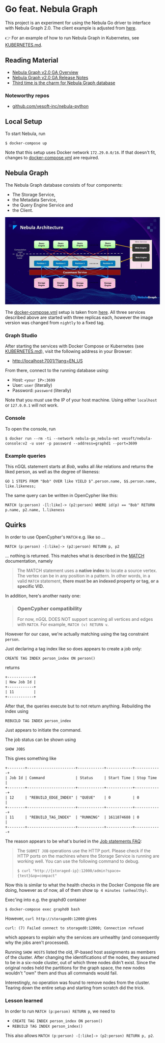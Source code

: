 # Go feat. Nebula Graph

This project is an experiment for using the Nebula Go driver to interface with Nebula Graph 2.0.
The client example is adjusted from [here](https://github.com/vesoft-inc/nebula-go/blob/master/example/graph_client_example.go).

👉 For an example of how to run Nebula Graph in Kubernetes, see [KUBERNETES.md](KUBERNETES.md).

## Reading Material

- [Nebula Graph v2.0 GA Overview](https://nebula-graph.io/posts/nebula-graph-v2.0-ga-overview/)
- [Nebula Graph v2.0 GA Release Notes](https://nebula-graph.io/posts/nebula-graph-v2.0-ga-release-note/)
- [Third time is the charm for Nebula Graph database](https://www.nextplatform.com/2021/01/19/third-time-is-the-charm-for-nebula-graph-database/)

### Noteworthy repos

- [github.com/vesoft-inc/nebula-python](https://github.com/vesoft-inc/nebula-python)

## Local Setup

To start Nebula, run

```console
$ docker-compose up
```

Note that this setup uses Docker network `172.29.0.0/16`.
If that doesn't fit, changes to [docker-compose.yml](docker-compose.yml) are required.

## Nebula Graph

The Nebula Graph database consists of four components:

- The Storage Service,
- the Metadata Service,
- the Query Engine Service and
- the Client.

![Nebula Architecture](.readme/nebula-architecture.jpg)

The [docker-compose.yml](docker-compose.yml) setup is taken from
[here](https://github.com/vesoft-inc/nebula-docker-compose/tree/v1.0).
All three services described above are started with three replicas each,
however the image version was changed from `nightly` to a fixed tag.

### Graph Studio

After starting the services with Docker Compose or Kubernetes (see [KUBERNETES.md](KUBERNETES.md)), visit the following
address in your Browser:

- [http://localhost:7001/?lang=EN_US](http://localhost:7001/?lang=EN_US)

From there, connect to the running database using:

- Host: `<your IP>:3699`
- User: `user` (literally)
- Password: `password` (literally)

Note that you _must_ use the IP of your host machine. Using either
`localhost` or `127.0.0.1` will not work.

### Console

To open the console, run

```console
$ docker run --rm -ti --network nebula-go_nebula-net vesoft/nebula-console:v2 -u user -p password --address=graphd1 --port=3699
```

### Example queries

This nGQL statement starts at _Bob_, walks all _like_ relations and returns the liked person,
as well as the degree of likeness:

```nGQL
GO 1 STEPS FROM "Bob" OVER like YIELD $^.person.name, $$.person.name, like.likeness;
```

The same query can be written in OpenCypher like this:

```cypher
MATCH (p:person) -[l:like]-> (p2:person) WHERE id(p) == "Bob" RETURN p.name, p2.name, l.likeness
```

## Quirks

In order to use OpenCypher's `MATCH` e.g. like so ...

```cypher
MATCH (p:person) -[:like]-> (p2:person) RETURN p, p2
```

... nothing is returned. This matches what is described in the [MATCH](https://docs.nebula-graph.io/2.0/3.ngql-guide/7.general-query-statements/2.match/)
documentation, namely

> The MATCH statement uses a **native index** to locate a source vertex.
> The vertex can be in any position in a pattern. In other words, in a valid `MATCH` statement, **there must be an indexed property or tag, or a specific VID.**

In addition, here's another nasty one:

> ### OpenCypher compatibility
>
> For now, nGQL DOES NOT support scanning all vertices and edges with `MATCH`.
> For example, `MATCH (v) RETURN v`.

However for our case, we're actually matching using the tag constraint `person`.

Just declaring a tag index like so does appears to create a job only:

```cypher
CREATE TAG INDEX person_index ON person()
```

returns

```text
+------------+
| New Job Id |
+------------+
| 11         |
+------------+
```

After that, the queries execute but to not return anything. Rebuilding the index using

```cypher
REBUILD TAG INDEX person_index
```

Just appears to initiate the command.

The job status can be shown using

```cypher
SHOW JOBS
```

This gives something like

```text
+--------+----------------------+------------+------------+------------+
| Job Id | Command              | Status     | Start Time | Stop Time  |
+--------+----------------------+------------+------------+------------+
| 12     | "REBUILD_EDGE_INDEX" | "QUEUE"    | 0          | 0          |
+--------+----------------------+------------+------------+------------+
| 11     | "REBUILD_TAG_INDEX"  | "RUNNING"  | 1611874688 | 0          |
+--------+----------------------+------------+------------+------------+
```

The reason appears to be what's buried in the [Job statements FAQ](https://docs.nebula-graph.io/2.0/3.ngql-guide/18.operation-and-maintenance-statements/4.job-statements/#how_to_troubleshoot_job_problems):

> The `SUBMIT JOB` operations use the HTTP port. Please check if the HTTP ports on the machines
> where the Storage Service is running are working well. You can use the following command to debug.
>
> ```console
> $ curl "http://{storaged-ip}:12000/admin?space={test}&op=compact"
> ```

Now this is similar to what the health checks in the Docker Compose file are doing, however as of
now, all of them show `Up 4 minutes (unhealthy)`.

Exec'ing into e.g. the graphd0 container

```console
$ docker-compose exec graphd0 bash
```

However, `curl http://storaged0:12000` gives

```text
curl: (7) Failed connect to storaged0:12000; Connection refused
```

which appears to explain why the services are unhealthy (and consequently why the jobs aren't processed).

Running `SHOW HOSTS` listed the old, IP-based host assignments as members of the cluster.
After changing the identifications of the nodes, they assumed to be in a six-node cluster, out of
which three nodes didn't exist. Since the original nodes held the partitions for the graph space,
the new nodes wouldn't "own" them and thus all commands would fail.

Interestingly, no operation was found to remove nodes from the cluster. Tearing down the
entire setup and starting from scratch did the trick.

### Lesson learned

In order to run `MATCH (p:person) RETURN p`, we need to

- `CREATE TAG INDEX person_index ON person()`
- `REBUILD TAG INDEX person_index()`

This also allows `MATCH (p:person) -[:like]-> (p2:person) RETURN p, p2`.
